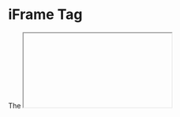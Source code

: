 # iFrame Tag

The <iframe> tag specifies an inline frame.

An inline frame is used to embed another document within the current HTML document.

Use CSS to style the <iframe> (see example below).

It is a good practice to always include a title attribute for the <iframe>. This is used by screen readers to read out what the content of the <iframe> is.

**HTML**

```HTML

<h2> Internal Webpage</h2>
<iframe src="./9_Image/index.html" width=500 height=300></iframe>

<h2> External Webpage</h2>
<iframe src="https://praveenorugantitech.blogspot.com" title="praveenorugantitech" width=500 height=300></iframe>

<h2>Youtube Video</h2>
<iframe width="500" height="300" src="https://www.youtube.com/embed/eBcYKDUT8fs" frameborder="0" allow="accelerometer; autoplay; encrypted-media;
        gyroscope; picture-in-picture" allowfullscreen></iframe>

<h2>PDF Reader</h2>
<iframe src="../../0_All/img/oops.pdf" width=500 height=300></iframe>

<h2>Google Maps</h2>
<iframe
    src="https://www.google.com/maps/embed?pb=!1m18!1m12!1m3!1d30452.37085272319!2d78.54283011145931!3d17.433544989338188!2m3!1f0!2f0!3f0!3m2!1i1024!2i768!4f13.1!3m3!1m2!1s0x0%3A0xd2d04009a502a51c!2sSaiBaba%20Temple!5e0!3m2!1sen!2sin!4v1599507655171!5m2!1sen!2sin"
    width="500" height="300" frameborder="0" style="border:0;" allowfullscreen="" aria-hidden="false"
    tabindex="0"></iframe>

<h2>360 Degree Image</h2>
<iframe
    src="https://momento360.com/e/u/f8202fbbb255420da8659a94de732d24?utm_campaign=embed&utm_source=other&heading=-61.173581928316366&pitch=7.008391809537988&field-of-view=47.5"
    width=500 height=300 frameborder=0 />

```

**CSS**

```CSS
body {
    margin-bottom: 500px
}

h2 {
    font-family: 'Courier New', Courier, monospace;
}

iframe {
    box-shadow: 0 5px 10px black;
}
```

You can check out the [Demo](https://praveenoruganti.github.io/praveenoruganti-html/12_iFrame/Demo).

### [Buy me a Book](https://www.buymeacoffee.com/praveenoruganti)


### Connect with me:

[<img align="left" alt="praveenorugantitech.blogspot.com" width="22px" src="https://raw.githubusercontent.com/iconic/open-iconic/master/svg/globe.svg" />][website]
[<img align="left" alt="praveenoruganti | Facebook Group" width="22px" src="https://cdn.jsdelivr.net/npm/simple-icons@v3/icons/facebook.svg" />][facebookgroup]
[<img align="left" alt="praveenoruganti | Twitter" width="22px" src="https://cdn.jsdelivr.net/npm/simple-icons@v3/icons/twitter.svg" />][twitter]
[<img align="left" alt="praveenoruganti | Instagram" width="22px" src="https://cdn.jsdelivr.net/npm/simple-icons@v3/icons/instagram.svg" />][instagram]
[<img align="left" alt="praveenoruganti | Email" width="22px" src="https://cdn.jsdelivr.net/npm/simple-icons@v3/icons/gmail.svg" />][email]

<br/>

[website]: https://praveenorugantitech.blogspot.com
[twitter]: https://mobile.twitter.com/praveenoruganti
[facebookgroup]: https://www.facebook.com/groups/praveenorugantitech
[instagram]: https://instagram.com/praveenorugantitech
[email]: mailto:praveenorugantitech@gmail.com
